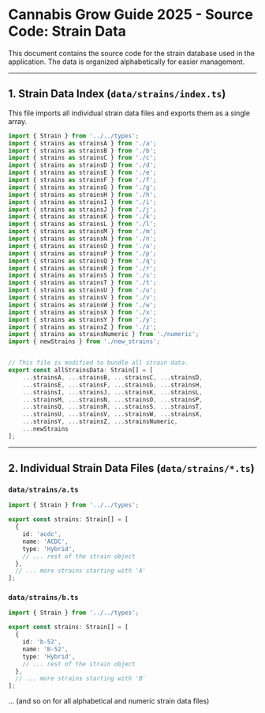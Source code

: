 # Cannabis Grow Guide 2025 - Source Code: Strain Data

This document contains the source code for the strain database used in the application. The data is organized alphabetically for easier management.

---

## 1. Strain Data Index (`data/strains/index.ts`)

This file imports all individual strain data files and exports them as a single array.

```typescript
import { Strain } from '../../types';
import { strains as strainsA } from './a';
import { strains as strainsB } from './b';
import { strains as strainsC } from './c';
import { strains as strainsD } from './d';
import { strains as strainsE } from './e';
import { strains as strainsF } from './f';
import { strains as strainsG } from './g';
import { strains as strainsH } from './h';
import { strains as strainsI } from './i';
import { strains as strainsJ } from './j';
import { strains as strainsK } from './k';
import { strains as strainsL } from './l';
import { strains as strainsM } from './m';
import { strains as strainsN } from './n';
import { strains as strainsO } from './o';
import { strains as strainsP } from './p';
import { strains as strainsQ } from './q';
import { strains as strainsR } from './r';
import { strains as strainsS } from './s';
import { strains as strainsT } from './t';
import { strains as strainsU } from './u';
import { strains as strainsV } from './v';
import { strains as strainsW } from './w';
import { strains as strainsX } from './x';
import { strains as strainsY } from './y';
import { strains as strainsZ } from './z';
import { strains as strainsNumeric } from './numeric';
import { newStrains } from './new_strains';


// This file is modified to bundle all strain data.
export const allStrainsData: Strain[] = [
    ...strainsA, ...strainsB, ...strainsC, ...strainsD,
    ...strainsE, ...strainsF, ...strainsG, ...strainsH,
    ...strainsI, ...strainsJ, ...strainsK, ...strainsL,
    ...strainsM, ...strainsN, ...strainsO, ...strainsP,
    ...strainsQ, ...strainsR, ...strainsS, ...strainsT,
    ...strainsU, ...strainsV, ...strainsW, ...strainsX,
    ...strainsY, ...strainsZ, ...strainsNumeric,
    ...newStrains
];
```

---

## 2. Individual Strain Data Files (`data/strains/*.ts`)

### `data/strains/a.ts`
```typescript
import { Strain } from '../../types';

export const strains: Strain[] = [
  {
    id: 'acdc',
    name: 'ACDC',
    type: 'Hybrid',
    // ... rest of the strain object
  },
  // ... more strains starting with 'A'
];
```

### `data/strains/b.ts`
```typescript
import { Strain } from '../../types';

export const strains: Strain[] = [
  {
    id: 'b-52',
    name: 'B-52',
    type: 'Hybrid',
    // ... rest of the strain object
  },
  // ... more strains starting with 'B'
];
```

... (and so on for all alphabetical and numeric strain data files)

